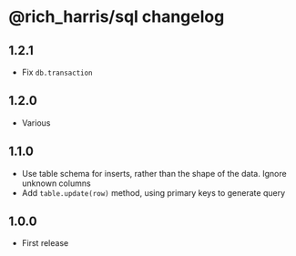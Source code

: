# @rich_harris/sql changelog

## 1.2.1

* Fix `db.transaction`

## 1.2.0

* Various

## 1.1.0

* Use table schema for inserts, rather than the shape of the data. Ignore unknown columns
* Add `table.update(row)` method, using primary keys to generate query

## 1.0.0

* First release